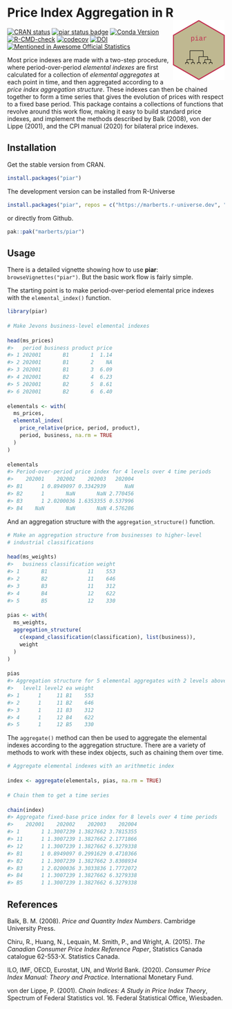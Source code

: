 
<!-- README.md is generated from README.Rmd. Please edit that file. -->

# Price Index Aggregation in R <a href="https://marberts.github.io/piar/"><img src="man/figures/logo.png" align="right" height="139" alt="piar website" /></a>

<!-- badges: start -->

[![CRAN
status](https://www.r-pkg.org/badges/version/piar)](https://cran.r-project.org/package=piar)
[![piar status
badge](https://marberts.r-universe.dev/badges/piar)](https://marberts.r-universe.dev)
[![Conda
Version](https://img.shields.io/conda/vn/conda-forge/r-piar.svg)](https://anaconda.org/conda-forge/r-piar)
[![R-CMD-check](https://github.com/marberts/piar/workflows/R-CMD-check/badge.svg)](https://github.com/marberts/piar/actions)
[![codecov](https://codecov.io/gh/marberts/piar/graph/badge.svg?token=lHDHsGHsLd)](https://codecov.io/gh/marberts/piar)
[![DOI](https://zenodo.org/badge/370889275.svg)](https://zenodo.org/doi/10.5281/zenodo.10110046)
[![Mentioned in Awesome Official
Statistics](https://awesome.re/mentioned-badge.svg)](http://www.awesomeofficialstatistics.org)
<!-- badges: end -->

Most price indexes are made with a two-step procedure, where
period-over-period *elemental indexes* are first calculated for a
collection of *elemental aggregates* at each point in time, and then
aggregated according to a *price index aggregation structure*. These
indexes can then be chained together to form a time series that gives
the evolution of prices with respect to a fixed base period. This
package contains a collections of functions that revolve around this
work flow, making it easy to build standard price indexes, and implement
the methods described by Balk (2008), von der Lippe (2001), and the CPI
manual (2020) for bilateral price indexes.

## Installation

Get the stable version from CRAN.

``` r
install.packages("piar")
```

The development version can be installed from R-Universe

``` r
install.packages("piar", repos = c("https://marberts.r-universe.dev", "https://cloud.r-project.org"))
```

or directly from Github.

``` r
pak::pak("marberts/piar")
```

## Usage

There is a detailed vignette showing how to use **piar**:
`browseVignettes("piar")`. But the basic work flow is fairly simple.

The starting point is to make period-over-period elemental price indexes
with the `elemental_index()` function.

``` r
library(piar)

# Make Jevons business-level elemental indexes

head(ms_prices)
#>   period business product price
#> 1 202001       B1       1  1.14
#> 2 202001       B1       2    NA
#> 3 202001       B1       3  6.09
#> 4 202001       B2       4  6.23
#> 5 202001       B2       5  8.61
#> 6 202001       B2       6  6.40

elementals <- with(
  ms_prices, 
  elemental_index(
    price_relative(price, period, product), 
    period, business, na.rm = TRUE
  )
)

elementals
#> Period-over-period price index for 4 levels over 4 time periods 
#>    202001    202002    202003   202004
#> B1      1 0.8949097 0.3342939      NaN
#> B2      1       NaN       NaN 2.770456
#> B3      1 2.0200036 1.6353355 0.537996
#> B4    NaN       NaN       NaN 4.576286
```

And an aggregation structure with the `aggregation_structure()`
function.

``` r
# Make an aggregation structure from businesses to higher-level
# industrial classifications

head(ms_weights)
#>   business classification weight
#> 1       B1             11    553
#> 2       B2             11    646
#> 3       B3             11    312
#> 4       B4             12    622
#> 5       B5             12    330

pias <- with(
  ms_weights,
  aggregation_structure(
    c(expand_classification(classification), list(business)),
    weight
  )
)

pias
#> Aggregation structure for 5 elemental aggregates with 2 levels above the elemental aggregates 
#>   level1 level2 ea weight
#> 1      1     11 B1    553
#> 2      1     11 B2    646
#> 3      1     11 B3    312
#> 4      1     12 B4    622
#> 5      1     12 B5    330
```

The `aggregate()` method can then be used to aggregate the elemental
indexes according to the aggregation structure. There are a variety of
methods to work with these index objects, such as chaining them over
time.

``` r
# Aggregate elemental indexes with an arithmetic index

index <- aggregate(elementals, pias, na.rm = TRUE)

# Chain them to get a time series

chain(index)
#> Aggregate fixed-base price index for 8 levels over 4 time periods 
#>    202001    202002    202003    202004
#> 1       1 1.3007239 1.3827662 3.7815355
#> 11      1 1.3007239 1.3827662 2.1771866
#> 12      1 1.3007239 1.3827662 6.3279338
#> B1      1 0.8949097 0.2991629 0.4710366
#> B2      1 1.3007239 1.3827662 3.8308934
#> B3      1 2.0200036 3.3033836 1.7772072
#> B4      1 1.3007239 1.3827662 6.3279338
#> B5      1 1.3007239 1.3827662 6.3279338
```

## References

Balk, B. M. (2008). *Price and Quantity Index Numbers*. Cambridge
University Press.

Chiru, R., Huang, N., Lequain, M. Smith, P., and Wright, A. (2015). *The
Canadian Consumer Price Index Reference Paper*, Statistics Canada
catalogue 62-553-X. Statistics Canada.

ILO, IMF, OECD, Eurostat, UN, and World Bank. (2020). *Consumer Price
Index Manual: Theory and Practice*. International Monetary Fund.

von der Lippe, P. (2001). *Chain Indices: A Study in Price Index
Theory*, Spectrum of Federal Statistics vol. 16. Federal Statistical
Office, Wiesbaden.
